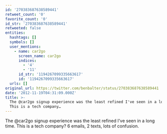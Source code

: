 ```yaml
---
id: '270383687638589441'
retweet_count: '0'
favorite_count: '0'
id_str: '270383687638589441'
retweeted: false
entities:
  hashtags: []
  symbols: []
  user_mentions:
    - name: car2go
      screen_name: car2go
      indices:
        - '4'
        - '11'
      id_str: '1194267099335663617'
      id: '1194267099335663617'
  urls: []
original_url: https://twitter.com/benbalter/status/270383687638589441
date: '2012-11-19T04:31:09.000Z'
title: >-
  The @car2go signup experience was the least refined I've seen in a long time.
  This is a tech company…
---
```


The @car2go signup experience was the least refined I've seen in a long time. This is a tech company? 6 emails, 2 texts, lots of confusion.